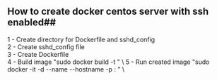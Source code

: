 ## How to create docker centos server with ssh enabled##
1 - Create directory for Dockerfile and sshd_config \
2 - Create sshd_config file \
3 - Create Dockerfile \
4 - Build image "sudo docker build -t <image name>" \ 
5 - Run created image "sudo docker -it -d --name <container name> --hostname <hostname> -p <exposed port>:<port> <image name>" \

